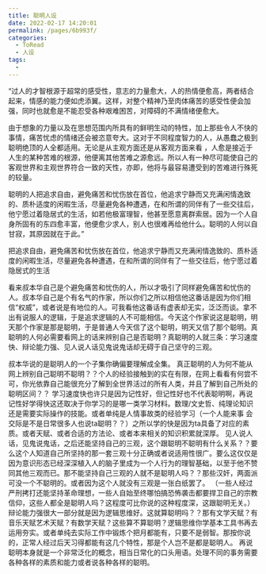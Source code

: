 ```yaml
---
title: 聪明人设
date: 2022-02-17 14:20:01
permalink: /pages/6b993f/
categories:
  - ToRead
  - 人设
tags:
  - 
---
```

“过人的才智根源于超常的感受性，意志的力量愈大，人的热情便愈高，两者结合起来，情感的能力便如虎添翼。这样，对整个精神乃至肉体痛苦的感受性便会加强，同时也就愈是不能忍受各种艰难困苦，对障碍的不满情绪便愈大。

​         由于想象的力量以及在思想范围内所具有的鲜明生动的特性，加上那些令人不快的事情，痛苦忧虑的情绪还会被恣意夸大。这对于不同程度智力的人，从愚蠢之极到聪明绝顶的人全都适用。无论是从主观方面还是从客观方面来看 ，人愈是接近于人生的某种苦难的根源，他便离其他苦难之源愈远。所以人有一种尽可能使自己的客观世界和主观世界符合一致的天性，亦即，他将与最容易遭受到的苦难进行殊死的较量。

​        聪明的人把追求自由，避免痛苦和忧伤放在首位，他追求宁静而又充满闲情逸致的、质朴适度的闲暇生活，尽量避免各种遭遇，在和所谓的同伴有了一些交往后，他宁愿过着隐居式的生活，如若他极富理智，他甚至愿意离群索居。因为一个人自身所固有的东四愈丰富，他便愈少求人，别人也很难再给他什么。聪明的人何以自甘寂，其原因就在于此。”

把追求自由，避免痛苦和忧伤放在首位，他追求宁静而又充满闲情逸致的、质朴适度的闲暇生活，尽量避免各种遭遇，在和所谓的同伴有了一些交往后，他宁愿过着隐居式的生活

看来叔本华自己是个避免痛苦和忧伤的人，所以才吸引了同样避免痛苦和忧伤的人。叔本华自己是个有名气的作家，所以你们之所以相信他这番话是因为你们相信“权威”，或者说是有地位的人。可我看他这番话有虚表却无实，泛泛而谈。拿不出有说服人的逻辑，于是追求逻辑的人不可能相信。今天这个作家说这是聪明，明天那个作家是那是聪明，于是普通人今天信了这个聪明，明天又信了那个聪明。真聪明的人何必需要看网上的话来辨别自己是否聪明？真聪明的人就三条：学习速度快、辩论能力强、见人说人话见鬼说鬼话却无碍于自己坚守的三观。

叔本华说的是聪明人的一个子集你确偏要理解成全集。
真正聪明的人为何不能从网上辨别自己聪明不聪明？？个人的经验接触到的实在有限，在网上看看有何尝不可，你光依靠自己能很充分了解到全世界活过的所有人类，并且了解到自己所处的聪明区间？？
学习速度快也许只是因为记性好，但记性好也不代表聪明啊，再说记性好学得快这还取决于你学习的是哪一类学习材料。数理/文史哲、纯理论知识还是需要实际操作的技能。或者单纯是人情事故类的经验学习（一个人能来事 会交际是不是日常很多人也说ta聪明？？）之所以学的快是因为ta具备了对应的素质。或者天赋、或者合适的方法论、或者本来相关的知识积累就深厚。
见人说人话，见鬼说鬼话，之后还能坚持自己的三观，这个跟聪明不聪明有什么关系？？要么这个人知道自己所坚持的那一套三观十分正确或者说适用性很广。要么这仅仅是因为意识形态已经深深植入人的脑子里成为一个人行为的理智基础，以至于他不赞同其他三观而已。那不能坚持自己三观的人就不是聪明人吗？？那些汉奸，两面派可没一个不聪明的。或者因为这个人就没有三观是一张白纸罢了。
（一些人经过严刑拷打还能坚持革命理想，一些人自始至终哪怕搞恐怖袭击都要捍卫自己的宗教信仰，这些人都全是聪明人吗？这程度可比你说的这种程度深，这跟聪明无关。）
辩论能力强很大一部分就是因为逻辑思维好。这就算聪明吗？？那有文学天赋？有音乐天赋艺术天赋？有数学天赋？这些算不算聪明？逻辑思维你学基本工具书再去运用夯实。或者单纯去实际工作中锻炼个把月都能有，只要不是弱智。那按你说的，正常人经过后天习得都能有这几个特性，那是个人岂不是都是聪明人。
再说聪明本身就是一个非常泛化的概念，相当日常化的口头用语。处理不同的事务需要各种各样的素质和能力或者说各种各样的聪明。